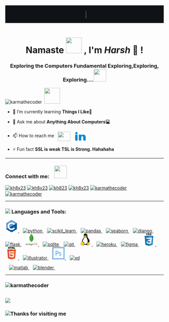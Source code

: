 <h1 align="center"><a><img src="https://raw.githubusercontent.com/karmathecoder/karmathecoder/main/source/intro_type.gif" alt="karmathecoder"/></a></h1>
<h1 align="center"> Namaste <img src='https://media.tenor.com/images/f83458652289855ac77a3270eb51ab9e/tenor.gif' width='50' height='50'> , I'm <em>Harsh</em> 👋 ! </h1>
<h3 align="center">Exploring the Computers Fundamental 
Exploring,Exploring, Exploring....<img src="https://cultofthepartyparrot.com/flags/hd/indiaparrot.gif" width="40" height="40"/></h3>
<p align="left"> <img src="https://komarev.com/ghpvc/?username=karmathecoder&label=Profile%20views&color=ff0000&style=flat" alt="karmathecoder" />&nbsp;&nbsp;<img src="https://media.giphy.com/media/ObNTw8Uzwy6KQ/giphy.gif" width="50px" height = "50">

- 🌱 I’m currently learning **Things I Like💙**
- 💬 Ask me about **Anything About Computers💻** 
- 📫 How to reach me &nbsp;&nbsp;<a href = "mailto: karmathecoder@gmail.com"><img align="center" src="https://camo.githubusercontent.com/9f8403b6cb58d427fe1fcaafdf1cf00299d0bf2ef53b14a5e32e66ccf657876d/68747470733a2f2f63646e2e737667706f726e2e636f6d2f6c6f676f732f676f6f676c652d676d61696c2e737667" height="30" width="40" /></a>&nbsp;&nbsp;
<a href = "www.linkedin.com/in/kh8x23"><img align="center" src="https://github.com/karmathecoder/karmathecoder/blob/main/source/linkedin.gif?raw=true" height="35" width="40" /></a>

- ⚡ Fun fact **SSL is weak TSL is Strong. Hahahaha**
<hr>
<h3 align="left"> Connect with me:
&nbsp;&nbsp;&nbsp;<img src="https://cultofthepartyparrot.com/parrots/hd/thumbsupparrot.gif" height="40" width="40" /></a> </h3>

<p align="left">
<a href="https://twitter.com/kh8x23" target="blank"><img align="center" src="https://raw.githubusercontent.com/rahuldkjain/github-profile-readme-generator/master/src/images/icons/Social/twitter.svg" alt="kh8x23" height="30" width="40" /></a>
<a href="https://linkedin.com/in/kh8x23" target="blank"><img align="center" src="https://raw.githubusercontent.com/rahuldkjain/github-profile-readme-generator/master/src/images/icons/Social/linked-in-alt.svg" alt="kh8x23" height="30" width="40" /></a>
<a href="https://fb.com/kh823" target="blank"><img align="center" src="https://raw.githubusercontent.com/rahuldkjain/github-profile-readme-generator/master/src/images/icons/Social/facebook.svg" alt="kh823" height="30" width="40" /></a>
<a href="https://instagram.com/kh8x23" target="blank"><img align="center" src="https://raw.githubusercontent.com/rahuldkjain/github-profile-readme-generator/master/src/images/icons/Social/instagram.svg" alt="kh8x23" height="30" width="40" /></a>
<a href="https://www.codechef.com/users/karmathecoder" target="blank"><img align="center" src="https://img.icons8.com/color/452/codechef.png" alt="karmathecoder" height="30" width="40" /></a>
<a href="https://www.hackerrank.com/karmathecoder" target="blank"><img align="center" src="https://raw.githubusercontent.com/rahuldkjain/github-profile-readme-generator/master/src/images/icons/Social/hackerrank.svg" alt="karmathecoder" height="30" width="50" /></a>
</p>
<hr>
<H3 align="left"><img src="https://camo.githubusercontent.com/63371d36886ee658f5a97401f393e1ab1684b2fd3de674b8f5efc7d410b2a3d0/68747470733a2f2f6d656469612e67697068792e636f6d2f6d656469612f57556c706c634d704f43456d5447427442572f67697068792e676966" width="50px">&nbsp;Languages and Tools:</h3>
<p align="left"><a href="https://www.cprogramming.com/" target="_blank" rel="noreferrer"> <img src="https://raw.githubusercontent.com/devicons/devicon/master/icons/c/c-original.svg" alt="c" width="40" height="40"/> </a> 
&nbsp;&nbsp;
<a href="https://www.python.org" target="_blank" rel="noreferrer"> <img src="https://cdn.worldvectorlogo.com/logos/python-3.svg" alt="python" width="120" height="40"/> </a>
&nbsp;&nbsp;
<a href="https://scikit-learn.org/" target="_blank" rel="noreferrer"> <img src="https://scikit-learn.org/stable/_static/scikit-learn-logo-small.png" alt="scikit_learn" width="100" height="40"/> </a> 
&nbsp;&nbsp;
<a href="https://pandas.pydata.org/" target="_blank" rel="noreferrer"> <img src="https://pandas.pydata.org/static/img/pandas_white.svg" alt="pandas" width="100" height="40"/> </a>
&nbsp;&nbsp;
<a href="https://seaborn.pydata.org/" target="_blank" rel="noreferrer"> <img src="https://seaborn.pydata.org/_static/logo-wide-lightbg.svg" alt="seaborn" width="100" height="40"/> </a> 
&nbsp;&nbsp;
<a href="https://www.djangoproject.com/" target="_blank" rel="noreferrer"> <img src="https://cdn.worldvectorlogo.com/logos/django.svg" alt="django" width="40" height="40"/> </a> 
&nbsp;&nbsp;
<a href="https://flask.palletsprojects.com/" target="_blank" rel="noreferrer"> <img src="https://www.vectorlogo.zone/logos/pocoo_flask/pocoo_flask-icon.svg" alt="flask" width="40" height="40"/> </a> 
&nbsp;&nbsp;
<a href="https://www.mongodb.com/" target="_blank" rel="noreferrer"> <img src="https://raw.githubusercontent.com/devicons/devicon/master/icons/mongodb/mongodb-original-wordmark.svg" alt="mongodb" width="40" height="40"/> </a> 
&nbsp;&nbsp;
<a href="https://www.sqlite.org/" target="_blank" rel="noreferrer"> <img src="https://www.vectorlogo.zone/logos/sqlite/sqlite-icon.svg" alt="sqlite" width="40" height="40"/> </a>
&nbsp;&nbsp;
<a href="https://git-scm.com/" target="_blank" rel="noreferrer"> <img src="https://git-scm.com/images/logo@2x.png" alt="git" width="100" height="40"/> </a>
&nbsp;&nbsp;
<a href="https://www.linux.org/" target="_blank" rel="noreferrer"> <img src="https://raw.githubusercontent.com/devicons/devicon/master/icons/linux/linux-original.svg" alt="linux" width="40" height="40"/> </a> 
&nbsp;&nbsp;
<a href="https://heroku.com" target="_blank" rel="noreferrer"> <img src="https://upload.wikimedia.org/wikipedia/commons/thumb/e/ec/Heroku_logo.svg/330px-Heroku_logo.svg.png" alt="heroku" width="120" height="40"/> </a> 
&nbsp;&nbsp;
<a href="https://www.figma.com/" target="_blank" rel="noreferrer"> <img src="https://www.vectorlogo.zone/logos/figma/figma-icon.svg" alt="figma" width="40" height="40"/> </a>
&nbsp;&nbsp;
<a href="https://www.w3schools.com/css/" target="_blank" rel="noreferrer"> <img src="https://raw.githubusercontent.com/devicons/devicon/master/icons/css3/css3-original-wordmark.svg" alt="css3" width="40" height="40"/> </a> 
&nbsp;&nbsp;
<a href="https://www.w3.org/html/" target="_blank" rel="noreferrer"> <img src="https://raw.githubusercontent.com/devicons/devicon/master/icons/html5/html5-original-wordmark.svg" alt="html5" width="40" height="40"/> </a>
&nbsp;&nbsp;
<a href="https://www.adobe.com/in/products/illustrator.html" target="_blank" rel="noreferrer"> <img src="https://www.vectorlogo.zone/logos/adobe_illustrator/adobe_illustrator-icon.svg" alt="illustrator" width="40" height="40"/> </a> 
&nbsp;&nbsp;
<a href="https://www.photoshop.com/en" target="_blank" rel="noreferrer"> <img src="https://raw.githubusercontent.com/devicons/devicon/master/icons/photoshop/photoshop-line.svg" alt="photoshop" width="40" height="40"/> </a> 
&nbsp;&nbsp;
<a href="https://www.adobe.com/products/xd.html" target="_blank" rel="noreferrer"> <img src="https://cdn.worldvectorlogo.com/logos/adobe-xd.svg" alt="xd" width="40" height="40"/> </a> </p>
&nbsp;&nbsp;
<a href="https://www.mathworks.com/" target="_blank" rel="noreferrer"> <img src="https://upload.wikimedia.org/wikipedia/commons/2/21/Matlab_Logo.png" alt="matlab" width="40" height="40"/> </a>
&nbsp;&nbsp;
<a href="https://www.blender.org/" target="_blank" rel="noreferrer"> <img src="https://download.blender.org/branding/community/blender_community_badge_white.svg" alt="blender" width="40" height="40"/> </a> 
&nbsp;&nbsp;
<hr>
<p>
<h3 align = "left">
<a><img src="https://github-readme-stats.vercel.app/api/top-langs?username=karmathecoder&show_icons=true&locale=en&layout=compact" alt="karmathecoder"/>
<h3 align = "left">
<img src="https://github-readme-stats.vercel.app/api?username=karmathecoder&theme=highcontrast&layout=compact&hide_border=true" width="45%"></a></h3>

<img height="120" alt="Thanks for visiting me" width="100%" src="https://raw.githubusercontent.com/BrunnerLivio/brunnerlivio/master/images/marquee.svg" />